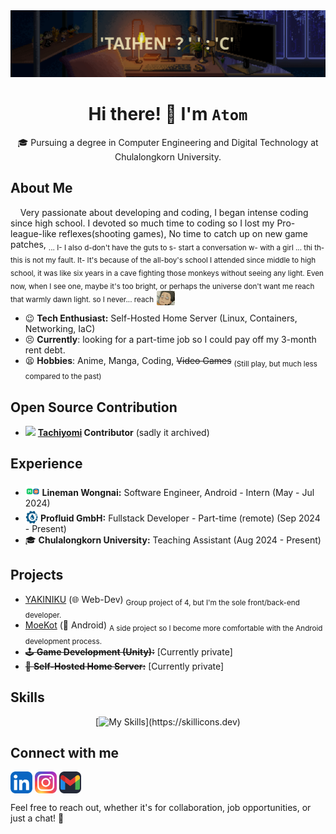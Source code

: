 <a href="https://taihenc.github.io/" target="blank">
<img src="./assets/header_animated.svg" alt="header"/>
</a>

<div align="center">

<!-- ![sdf](./assets/home_bg.gif) -->

# Hi there! 👋 I'm `Atom`

🎓 Pursuing a degree in Computer Engineering and Digital Technology at Chulalongkorn University.

</div>

## About Me

&nbsp;&nbsp;&nbsp; Very passionate about developing and coding, I began intense coding since high school. I devoted so much time to coding so I lost my Pro-league-like reflexes(shooting games), No time to catch up on new game patches, <sub size='1'>... I- I also d-don't have the guts to s- start a conversation w- with a girl ... thi th-this is not my fault. It- It's because of the all-boy's school I attended since middle to high school, it was like six years in a cave fighting those monkeys without seeing any light. Even now, when I see one, maybe it's too bright, or perhaps the universe don't want me reach that warmly dawn light. so I never... reach<img src='./assets/hallucinate.png' style='height: 2em; margin-left: 5px; border-radius: 2px; position: absolute;'></img></sub>

-   😉 **Tech Enthusiast:** Self-Hosted Home Server (Linux, Containers, Networking, IaC)
-   😣 **Currently**: looking for a part-time job so I could pay off my 3-month rent debt.
-   😫 **Hobbies**: Anime, Manga, Coding, ~~Video Games~~ <sub size="1">(Still play, but much less compared to the past)</sub>

## Open Source Contribution

-   <img src='https://github.com/tachiyomiorg.png' width=20> **[Tachiyomi](https://github.com/tachiyomiorg) Contributor** (sadly it archived)

## Experience

-   <img src='./assets/lmwn.png' style='height: 1.5em; transform: translateY(0.25em); border-radius: 2px;'/> **Lineman Wongnai:** Software Engineer, Android - Intern (May - Jul 2024)
-   <img src='./assets/profluid.png' style='height: 1.5em; transform: translateY(0.25em); border-radius: 2px;'/> **Profluid GmbH:** Fullstack Developer - Part-time (remote) (Sep 2024 - Present)
-   🎓 **Chulalongkorn University:** Teaching Assistant (Aug 2024 - Present)

## Projects

-   [YAKINIKU](https://github.com/Taihenc/YAKINIKU/) (🌐 Web-Dev) <sub size=1>Group project of 4, but I'm the sole front/back-end developer.</sub>
-   [MoeKot](https://github.com/Taihenc/MoeKot) (📱 Android) <sub size=1>A side project so I become more comfortable with the Android development process.</sub>
-   ~~🕹️ **Game Development (Unity):**~~ [Currently private]
-   ~~🏡 **Self-Hosted Home Server:**~~ [Currently private]

## Skills

<div align="center">
  
  [![My Skills](https://skillicons.dev/icons?i=js,ts,html,css,tailwind,vite,nextjs,mongodb,cpp,cs,kotlin,py,vscode,androidstudio,)](https://skillicons.dev)
  
</div>

## Connect with me

<p align="left">
<a href="https://linkedin.com/in/peerapat-patcharamontree-138a8b229" target="blank"><img align="center" src="https://raw.githubusercontent.com/tandpfun/skill-icons/main/icons/LinkedIn.svg" alt="peerapat-patcharamontree" height="35" width="35" /></a>
<a href="https://instagram.com/atom.taihen" target="blank"><img align="center" src="https://raw.githubusercontent.com/tandpfun/skill-icons/main/icons/Instagram.svg" alt="atom.taihen" height="35" width="35" /></a>
<a href="mailto:taihennah@gmail.com" target="blank"><img align="center" src="https://raw.githubusercontent.com/tandpfun/skill-icons/main/icons/Gmail-Dark.svg" alt="taihennah@gmail.com" height="35" width="35" /></a>
</p>

Feel free to reach out, whether it's for collaboration, job opportunities, or just a chat! 🚀
